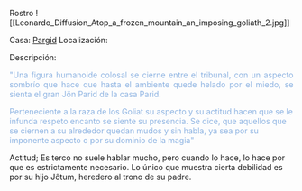 Rostro
	![[Leonardo_Diffusion_Atop_a_frozen_mountain_an_imposing_goliath_2.jpg]]

Casa: <u>Pargid</u>
Localización: 

Descripción:
<p align="justify"><font color="#8db3e2">"Una figura humanoide colosal se cierne entre el tribunal, con un aspecto sombrío que hace que hasta el ambiente quede helado por el miedo, se sienta el gran Jön Parid de la casa Parid.</font>

<font color="#8db3e2">Perteneciente a la raza de los Goliat su aspecto y su actitud hacen que se le infunda respeto encanto se siente su presencia. Se dice, que aquellos que se ciernen a su alrededor quedan mudos y sin habla, ya sea por su imponente aspecto o por su dominio de la magia"</font></p>

Actitud;
	Es terco no suele hablar mucho, pero cuando lo hace, lo hace por que es estrictamente necesario.
	Lo único que muestra cierta debilidad es por su hijo Jôtum, heredero al trono de su padre.
